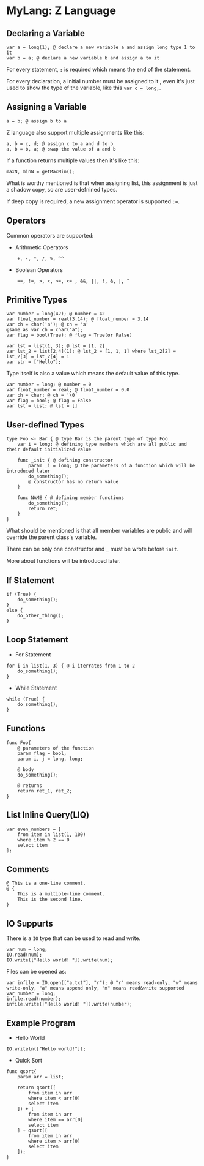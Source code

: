 # MyLang: Z Language

## Declaring a Variable

```
var a = long(1); @ declare a new variable a and assign long type 1 to it
var b = a; @ declare a new variable b and assign a to it
```

For every statement, `;` is required which means the end of the statement.

For every declaration, a initial number must be assigned to it , even it's just used to show the type of the variable, like this `var c = long;`.

## Assigning a Variable

```
a = b; @ assign b to a
```

Z language also support multiple assignments like this:

```
a, b = c, d; @ assign c to a and d to b
a, b = b, a; @ swap the value of a and b
```

If a function returns multiple values then it's like this:

```
maxN, minN = getMaxMin();
```

What is worthy mentioned is that when assigning list, this assignment is just a shadow copy, so are user-defnined types.

If deep copy is required, a new assignment operator is supported `:=`.

## Operators

Common operators are supported:

- Arithmetic Operators

```
    +, -, *, /, %, ^^
```

- Boolean Operators

```
    ==, !=, >, <, >=, <= , &&, ||, !, &, |, ^
```

## Primitive Types

```
var number = long(42); @ number = 42
var float_number = real(3.14); @ float_number = 3.14
var ch = char('a'); @ ch = 'a'
@same as var ch = char("a");
var flag = bool(True); @ flag = True(or False)

var lst = list(1, 3); @ lst = [1, 2]
var lst_2 = list[2,4](1); @ lst_2 = [1, 1, 1] where lst_2[2] = lst_2[3] = lst_2[4] = 1
var str = ["Hello"];
```

Type itself is also a value which means the default value of this type.

```
var number = long; @ number = 0
var float_number = real; @ float_number = 0.0
var ch = char; @ ch = '\0'
var flag = bool; @ flag = False
var lst = list; @ lst = []
```


## User-defined Types

```
type Foo <- Bar { @ type Bar is the parent type of type Foo
    var i = long; @ defining type members which are all public and their default initialized value

    func _init { @ defining constructor
        param _i = long; @ the parameters of a function which will be introduced later
        do_something();
        @ constructor has no return value
    }

    func NAME { @ defining member functions
        do_something();
        return ret;
    }
}
```

What should be mentioned is that all member variables are public and will override the parent class's variable.

There can be only one constructor and  `_` must be wrote before `init`.

More about functions will be introduced later.

## If Statement

```
if (True) {
    do_something();
}
else {
    do_other_thing();
}
```

## Loop Statement

- For Statement

```
for i in list(1, 3) { @ i iterrates from 1 to 2
    do_something();
}
```

- While Statement

```
while (True) {
    do_something();
}
```

## Functions

```
func Foo{
    @ parameters of the function
    param flag = bool;
    param i, j = long, long;

    @ body
    do_something();

    @ returns
    return ret_1, ret_2;
}
```

## List Inline Query(LIQ)

```
var even_numbers = [
    from item in list(1, 100)
    where item % 2 == 0
    select item
];
```

## Comments

```
@ This is a one-line comment.
@ {
    This is a multiple-line comment.
    This is the second line.
}
```

## IO Suppurts

There is a `IO` type that can be used to read and write.

```
var num = long;
IO.read(num);
IO.write(["Hello world! "]).write(num);
```

Files can be opened as:

```
var infile = IO.open(["a.txt"], "r"); @ "r" means read-only, "w" means write-only, "a" means append only, "m" means read&write supported
var number = long;
infile.read(number);
infile.write(["Hello world! "]).write(number);
```

## Example Program

- Hello World

```
IO.writeln(["Hello world!"]);
```

- Quick Sort

```
func qsort{
    param arr = list;

    return qsort([
        from item in arr
        where item < arr[0]
        select item
    ]) + [
        from item in arr
        where item == arr[0]
        select item
    ] + qsort([
        from item in arr
        where item > arr[0]
        select item
    ]);
}
```
